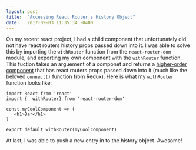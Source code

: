 ```yaml
---
layout: post
title:  "Accessing React Router's History Object"
date:   2017-09-03 11:35:34 -0400
---
```


On my recent react project, I had a child component that unfortunately did not have react routers history props passed down into it. I was able to solve this by importing the  `withRouter` function from the `react-router-dom` module, and exporting my own component with the `withRouter` function. This  fuction takes an arguement of a componet and returns a [higher-order component](https://facebook.github.io/react/docs/higher-order-components.html) that has react routers props passed down into it (much like the beloved `connect()` function from Redux). Here is what my `withRouter` function looks like:

```
import React from 'react'
import {  withRouter} from 'react-router-dom'

const myCoolComponent => (
   <h1>Bar</h1>
)

export default withRouter(myCoolComponent)

```


At last, I was able to push a new entry in to the history object. Awesome!  

